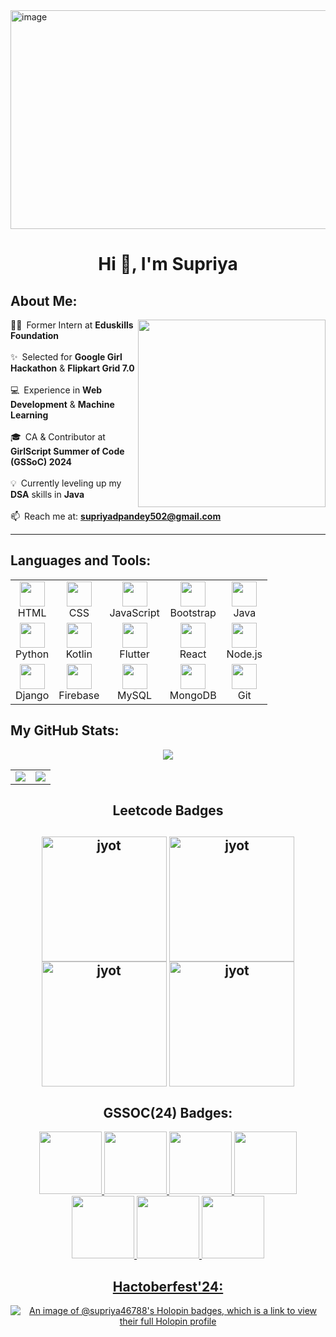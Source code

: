 <img width="1400" height="350" alt="image" src="https://github.com/user-attachments/assets/852a8d9b-2635-4c8b-86ea-8e62b131a7aa" />

<h1 align="center">Hi 👋, I'm Supriya</h1>

## About Me:

<img align ="right" width="300" src="https://github.com/user-attachments/assets/89684397-b870-4f64-9827-80c41cfde3ea">

👩‍💻 Former Intern at **Eduskills Foundation**  
   
✨ Selected for **Google Girl Hackathon** & **Flipkart Grid 7.0**  
   
💻 Experience in **Web Development** & **Machine Learning**  
   
🎓 CA & Contributor at **GirlScript Summer of Code (GSSoC) 2024**  
   
💡 Currently leveling up my **DSA** skills in **Java**  
   
📫 Reach me at: **supriyadpandey502@gmail.com**  

---

## Languages and Tools:

<div align="center">
<table>
  <tr>
    <td align="center"><img src="https://cdn.jsdelivr.net/gh/devicons/devicon/icons/html5/html5-original.svg" width="40" height="40"/><br>HTML</td>
    <td align="center"><img src="https://cdn.jsdelivr.net/gh/devicons/devicon/icons/css3/css3-original.svg" width="40" height="40"/><br>CSS</td>
    <td align="center"><img src="https://cdn.jsdelivr.net/gh/devicons/devicon/icons/javascript/javascript-original.svg" width="40" height="40"/><br>JavaScript</td>
    <td align="center"><img src="https://cdn.jsdelivr.net/gh/devicons/devicon/icons/bootstrap/bootstrap-original.svg" width="40" height="40"/><br>Bootstrap</td>
    <td align="center"><img src="https://cdn.jsdelivr.net/gh/devicons/devicon/icons/java/java-original.svg" width="40" height="40"/><br>Java</td>
  </tr>
  <tr>
    <td align="center"><img src="https://cdn.jsdelivr.net/gh/devicons/devicon/icons/python/python-original.svg" width="40" height="40"/><br>Python</td>
    <td align="center"><img src="https://cdn.jsdelivr.net/gh/devicons/devicon/icons/kotlin/kotlin-original.svg" width="40" height="40"/><br>Kotlin</td>
    <td align="center"><img src="https://cdn.jsdelivr.net/gh/devicons/devicon/icons/flutter/flutter-original.svg" width="40" height="40"/><br>Flutter</td>
    <td align="center"><img src="https://cdn.jsdelivr.net/gh/devicons/devicon/icons/react/react-original.svg" width="40" height="40"/><br>React</td>
    <td align="center"><img src="https://cdn.jsdelivr.net/gh/devicons/devicon/icons/nodejs/nodejs-original.svg" width="40" height="40"/><br>Node.js</td>
  </tr>
  <tr>
    <td align="center"><img src="https://cdn.jsdelivr.net/gh/devicons/devicon/icons/django/django-plain.svg" width="40" height="40"/><br>Django</td>
    <td align="center"><img src="https://cdn.jsdelivr.net/gh/devicons/devicon/icons/firebase/firebase-plain.svg" width="40" height="40"/><br>Firebase</td>
    <td align="center"><img src="https://cdn.jsdelivr.net/gh/devicons/devicon/icons/mysql/mysql-original.svg" width="40" height="40"/><br>MySQL</td>
    <td align="center"><img src="https://cdn.jsdelivr.net/gh/devicons/devicon/icons/mongodb/mongodb-original.svg" width="40" height="40"/><br>MongoDB</td>
    <td align="center"><img src="https://cdn.jsdelivr.net/gh/devicons/devicon/icons/git/git-original.svg" width="40" height="40"/><br>Git</td>
  </tr>
</table>
</div>


## My GitHub Stats:

<div align="center">

  <!-- Top Languages (centered at top) -->
  <img src="https://github-readme-stats.vercel.app/api/top-langs/?username=supriya46788&layout=compact&theme=radical" />

  <br>

  <!-- Side-by-side layout for stats and streak -->
  <table>
    <tr>
      <td>
        <img src="https://github-readme-stats.vercel.app/api?username=supriya46788&show_icons=true&theme=radical" />
      </td>
      <td>
        <img src="https://github-readme-streak-stats.herokuapp.com/?user=supriya46788&theme=radical" />
      </td>
    </tr>
  </table>

</div>



<div align="center"> 
<h2 align="center">Leetcode Badges<h2>  
<p align="center">
  <img align="center" src="https://assets.leetcode.com/static_assets/marketing/365_new.gif" alt="jyot" height="200" width="200" />
  <img align="center" src="https://assets.leetcode.com/static_assets/marketing/2024-200.gif" alt="jyot" height="200" width="200" />
  <img align="center" src="https://assets.leetcode.com/static_assets/marketing/2024-100.gif" alt="jyot" height="200" width="200" />
  <img align="center" src="https://assets.leetcode.com/static_assets/others/2550.gif" alt="jyot" height="200" width="200" />
</p>



 ## GSSOC(24) Badges:
<div style='display:flex; align-items:center; gap: 10px;' align='center'><a href="https://gssoc.girlscript.tech/leaderboard">
<img src="https://raw.githubusercontent.com/GSSoC24/Postman-Challenge/main/docs/assets/Postman%20White.png" width="100px" height="100px" />
<img src="https://raw.githubusercontent.com/GSSoC24/Hack-Web3Conf/refs/heads/main/assets/Hack-Web3Conf%202024%20Badge%20(2).png" width="100px" height="100px" /> 
  <img src="https://raw.githubusercontent.com/GSSoC24/Postman-Challenge/main/docs/assets/1.png" width="100px" height="100px" />
  <img src="https://raw.githubusercontent.com/GSSoC24/Postman-Challenge/main/docs/assets/2.png" width="100px" height="100px" />
  <img src="https://raw.githubusercontent.com/GSSoC24/Postman-Challenge/main/docs/assets/3.png" width="100px" height="100px" />
  <img src="https://raw.githubusercontent.com/GSSoC24/Postman-Challenge/main/docs/assets/4.png" width="100px" height="100px" />
  <img src="https://raw.githubusercontent.com/GSSoC24/Postman-Challenge/main/docs/assets/5.png" width="100px" height="100px" />
</div>

## Hactoberfest'24:
[![An image of @supriya46788's Holopin badges, which is a link to view their full Holopin profile](https://holopin.me/supriya46788)](https://holopin.io/@supriya46788)


